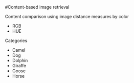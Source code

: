 #Content-based image retrieval

Content comparison using image distance measures by color

 - RGB
 - HUE

Categories

 -  Camel
 -  Dog
 -  Dolphin
 -  Giraffe
 -  Goose
 -  Horse
